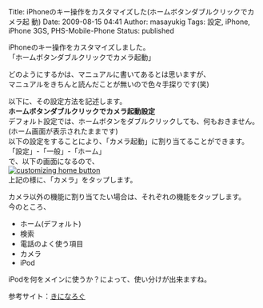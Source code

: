Title: iPhoneのキー操作をカスタマイズした(ホームボタンダブルクリックでカメラ起 動)
Date: 2009-08-15 04:41
Author: masayukig
Tags: 設定, iPhone, iPhone 3GS, PHS-Mobile-Phone
Status: published

iPhoneのキー操作をカスタマイズしました。  
「ホームボタンダブルクリックでカメラ起動」

どのようにするかは、マニュアルに書いてあるとは思いますが、  
マニュアルをきちんと読んだことが無いので色々手探りです(笑)

以下に、その設定方法を記述します。  
**ホームボタンダブルクリックでカメラ起動設定**  
デフォルト設定では、ホームボタンをダブルクリックしても、何もおきません。  
(ホーム画面が表示されたままです)  
以下の設定をすることにより、「カメラ起動」に割り当てることができます。  
「設定」-「一般」-「ホーム」  
で、以下の画面になるので、  
[![customizing home
button](http://farm3.static.flickr.com/2674/3820631221_267f54c68e.jpg)
](http://www.flickr.com/photos/masayun/3820631221/ "customizing home button by masayuki.igawa, on Flickr")  
上記の様に、「カメラ」をタップします。

カメラ以外の機能に割り当てたい場合は、それぞれの機能をタップします。  
今のところ、

-   ホーム(デフォルト)
-   検索
-   電話のよく使う項目
-   カメラ
-   iPod

iPodを何をメインに使うか？によって、使い分けが出来ますね。

参考サイト：[きになろぐ](http://doronkoasobi.net/archives/1605)
